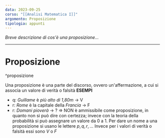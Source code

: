 ```yaml
---
data: 2023-09-25
corso: "[[Analisi Matematica I]]"
argomento: Proposizione
tipologia: appunti
---
```

*Breve descrizione di cos'è una proposizione...*
- - -
# Proposizione
^proposizione

Una proposizione è una parte del discorso, ovvero un'affermazione, a cui si associa un valore di verità o falsità
**ESEMPI** 
- q: *Guillame* è *più alto di 1,80m* -> V
- r: *Rome* è la capitale della *Francia* -> F
- r: *Domani pioverà* -> ? => NON è ammissibile come proposizione, in quanto non si può dire con certezza; invece con la teoria della probabilità si può assegnare un valore da 0 a 1.
Per dare un nome a una proposizione si usano le lettere $p, q, r, \ldots$
Invece per i valori di verità o falsità essi sono $V$ o $F$
